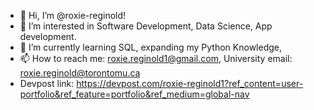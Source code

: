 - 👋 Hi, I’m @roxie-reginold!
- 👀 I’m interested in Software Development, Data Science, App development.
- 🌱 I’m currently learning SQL, expanding my Python Knowledge,
- 📫 How to reach me: roxie.reginold1@gmail.com, University email: roxie.reginold@torontomu.ca
- Devpost link: https://devpost.com/roxie-reginold1?ref_content=user-portfolio&ref_feature=portfolio&ref_medium=global-nav

<!---
roxie-reginold/roxie-reginold is a ✨ special ✨ repository because its `README.md` (this file) appears on your GitHub profile.
You can click the Preview link to take a look at your changes.
I’m currently learning about the basics of app development using Kotlin. Here is my progress: https://g.dev/roxie-reginold
--->
